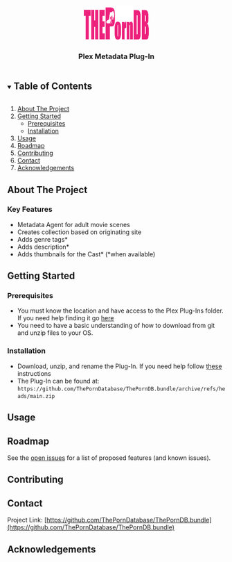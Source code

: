 
<!-- PROJECT SHIELDS -->


<!-- PROJECT LOGO -->
<br />
<p align="center">
  <a href="https://github.com/ThePornDatabase/ThePornDB.bundle">
    <img src="logo.png" alt="Logo" width="150" height="80">
  </a>

  <h3 align="center">Plex Metadata Plug-In</h3>

  <p align="center">
   
 

<!-- TABLE OF CONTENTS -->
<details open="open">
  <summary><h2 style="display: inline-block">Table of Contents</h2></summary>
  <ol>
    <li>
      <a href="#about-the-project">About The Project</a>
    </li>
    <li>
      <a href="#getting-started">Getting Started</a>
      <ul>
        <li><a href="#prerequisites">Prerequisites</a></li>
        <li><a href="#installation">Installation</a></li>
      </ul>
    </li>
    <li><a href="#usage">Usage</a></li>
    <li><a href="#roadmap">Roadmap</a></li>
    <li><a href="#contributing">Contributing</a></li>
    <li><a href="#contact">Contact</a></li>
    <li><a href="#acknowledgements">Acknowledgements</a></li>
  </ol>
</details>



<!-- ABOUT THE PROJECT -->
## About The Project
### Key Features
 - Metadata Agent for adult movie scenes
 - Creates collection based on originating site
 - Adds genre tags* 
 - Adds description*
 - Adds thumbnails for the Cast*
(*when available)



<!-- GETTING STARTED -->
## Getting Started



### Prerequisites
- You must know the location and have access to the Plex Plug-Ins folder. If you need help finding it go [here](https://support.plex.tv/articles/201106098-how-do-i-find-the-plug-ins-folder/)
- You need to have a basic understanding of how to download from git and unzip files to your OS.

### Installation
- Download, unzip, and rename the Plug-In. If you need help follow [these](https://support.plex.tv/articles/201187656-how-do-i-manually-install-a-plugin/) instructions
- The Plug-In can be found at: ``` https://github.com/ThePornDatabase/ThePornDB.bundle/archive/refs/heads/main.zip ```




<!-- USAGE EXAMPLES -->
## Usage





<!-- ROADMAP -->
## Roadmap

See the [open issues](https://github.com/ThePornDatabase/ThePornDB.bundle/issues) for a list of proposed features (and known issues).



<!-- CONTRIBUTING -->
## Contributing


<!-- CONTACT -->
## Contact


Project Link: [https://github.com/ThePornDatabase/ThePornDB.bundle](https://github.com/ThePornDatabase/ThePornDB.bundle)



<!-- ACKNOWLEDGEMENTS -->
## Acknowledgements



